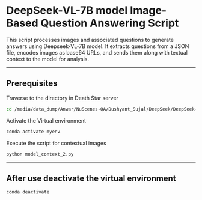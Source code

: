 # DeepSeek-VL-7B model Image-Based Question Answering Script

This script processes images and associated questions to generate answers using Deepseek-VL-7B model. It extracts questions from a JSON file, encodes images as base64 URLs, and sends them along with textual context to the model for analysis.

---

##  Prerequisites

Traverse to the directory in Death Star server
```bash
cd /media/data_dump/Anwar/NuScenes-QA/Dushyant_Sujal/DeepSeek/DeepSeek-VL
```
Activate the Virtual environment
```bash
conda activate myenv
```
Execute the script for contextual images
```bash
python model_context_2.py
```

---

##  After use deactivate the virtual environment
```bash
conda deactivate
```
